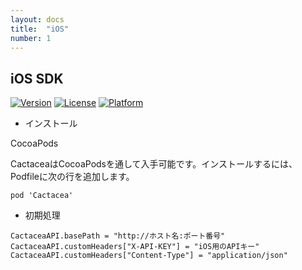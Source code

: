 ```yaml
---
layout: docs
title:  "iOS"
number: 1
---
```


## iOS SDK

[![Version](https://img.shields.io/cocoapods/v/Cactacea.svg?style=flat)](https://cocoapods.org/pods/Cactacea)
[![License](https://img.shields.io/cocoapods/l/Cactacea.svg?style=flat)](https://cocoapods.org/pods/Cactacea)
[![Platform](https://img.shields.io/cocoapods/p/Cactacea.svg?style=flat)](https://cocoapods.org/pods/Cactacea)

- インストール

CocoaPods

CactaceaはCocoaPodsを通して入手可能です。インストールするには、Podfileに次の行を追加します。

```
pod 'Cactacea'
```


- 初期処理

```
CactaceaAPI.basePath = "http://ホスト名:ポート番号"
CactaceaAPI.customHeaders["X-API-KEY"] = "iOS用のAPIキー"
CactaceaAPI.customHeaders["Content-Type"] = "application/json"
```

